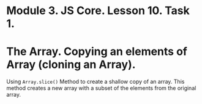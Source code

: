 # Module 3. JS Core. Lesson 10. Task 1.

# The Array. Copying an elements of Array (cloning an Array).

Using `Array.slice()` Method to create a shallow copy of an array. This method creates a new array with a subset of the elements from the original array.
